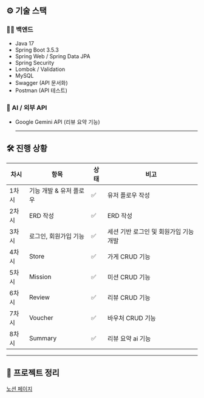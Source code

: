 ## ⚙️ 기술 스택

### 👩‍💻 백엔드
- Java 17  
- Spring Boot 3.5.3  
- Spring Web / Spring Data JPA  
- Spring Security  
- Lombok / Validation  
- MySQL  
- Swagger (API 문서화)  
- Postman (API 테스트)  

### 🤖 AI / 외부 API
- Google Gemini API (리뷰 요약 기능)  

  ---
## 🛠️ 진행 상황

| **차시** | **항목** | **상태** | **비고** |
| --- | --- | --- | --- |
| 1차시 | 기능 개발 & 유저 플로우 | ✅ | 유저 플로우 작성 |
| 2차시 | ERD 작성 | ✅ | ERD 작성 |
| 3차시 | 로그인, 회원가입 기능 | ✅ | 세션 기반 로그인 및 회원가입 기능 개발 |
| 4차시 | Store | ✅ | 가게 CRUD 기능 |
| 5차시 | Mission | ✅ | 미션 CRUD 기능 |
| 6차시 | Review | ✅ | 리뷰 CRUD 기능 |
| 7차시 | Voucher | ✅ | 바우처 CRUD 기능 |
| 8차시 | Summary | ✅ | 리뷰 요약 ai 기능 |

---
## 📝 프로젝트 정리
[노션 페이지](https://longhaired-stove-0a0.notion.site/Simba-244c5950949880a5989bd47ea21236f2?pvs=74)


